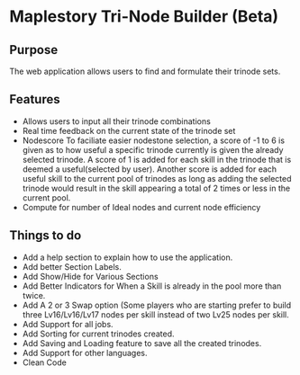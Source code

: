 # Maplestory Tri-Node Builder (Beta)

## Purpose
The web application allows users to find and formulate their trinode sets.

## Features

- Allows users to input all their trinode combinations
- Real time feedback on the current state of the trinode set
- Nodescore
 To faciliate easier nodestone selection, a score of -1 to 6 is given as to how useful a specific trinode currently is given the already selected trinode. A score of 1 is added for each skill in the trinode that is deemed a useful(selected by user). Another score is added for each useful skill to the current pool of trinodes as long as adding the selected trinode would result in the skill appearing a total of 2 times or less in the current pool.
- Compute for number of Ideal nodes and current node efficiency

## Things to do

- Add a help section to explain how to use the application.
- Add better Section Labels.
- Add Show/Hide for Various Sections
- Add Better Indicators for When a Skill is already in the pool more than twice.
- Add A 2 or 3 Swap option (Some players who are starting prefer to build three Lv16/Lv16/Lv17 nodes per skill instead of two Lv25 nodes per skill.
- Add Support for all jobs.
- Add Sorting for current trinodes created.
- Add Saving and Loading feature to save all the created trinodes.
- Add Support for other languages.
- Clean Code
